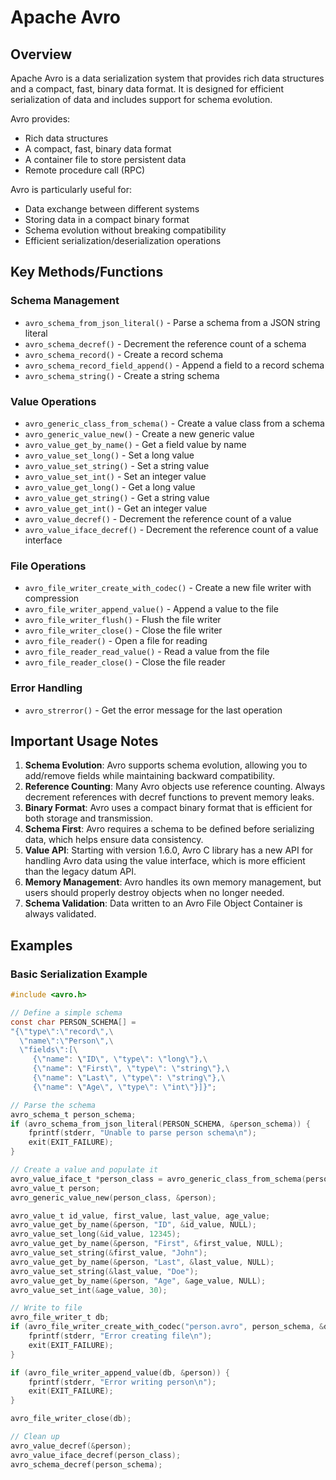 # Apache Avro

## Overview

Apache Avro is a data serialization system that provides rich data structures and a compact, fast, binary data format. It is designed for efficient serialization of data and includes support for schema evolution.

Avro provides:
- Rich data structures
- A compact, fast, binary data format
- A container file to store persistent data
- Remote procedure call (RPC)

Avro is particularly useful for:
- Data exchange between different systems
- Storing data in a compact binary format
- Schema evolution without breaking compatibility
- Efficient serialization/deserialization operations

## Key Methods/Functions

### Schema Management
- `avro_schema_from_json_literal()` - Parse a schema from a JSON string literal
- `avro_schema_decref()` - Decrement the reference count of a schema
- `avro_schema_record()` - Create a record schema
- `avro_schema_record_field_append()` - Append a field to a record schema
- `avro_schema_string()` - Create a string schema

### Value Operations
- `avro_generic_class_from_schema()` - Create a value class from a schema
- `avro_generic_value_new()` - Create a new generic value
- `avro_value_get_by_name()` - Get a field value by name
- `avro_value_set_long()` - Set a long value
- `avro_value_set_string()` - Set a string value
- `avro_value_set_int()` - Set an integer value
- `avro_value_get_long()` - Get a long value
- `avro_value_get_string()` - Get a string value
- `avro_value_get_int()` - Get an integer value
- `avro_value_decref()` - Decrement the reference count of a value
- `avro_value_iface_decref()` - Decrement the reference count of a value interface

### File Operations
- `avro_file_writer_create_with_codec()` - Create a new file writer with compression
- `avro_file_writer_append_value()` - Append a value to the file
- `avro_file_writer_flush()` - Flush the file writer
- `avro_file_writer_close()` - Close the file writer
- `avro_file_reader()` - Open a file for reading
- `avro_file_reader_read_value()` - Read a value from the file
- `avro_file_reader_close()` - Close the file reader

### Error Handling
- `avro_strerror()` - Get the error message for the last operation

## Important Usage Notes

1. **Schema Evolution**: Avro supports schema evolution, allowing you to add/remove fields while maintaining backward compatibility.
2. **Reference Counting**: Many Avro objects use reference counting. Always decrement references with decref functions to prevent memory leaks.
3. **Binary Format**: Avro uses a compact binary format that is efficient for both storage and transmission.
4. **Schema First**: Avro requires a schema to be defined before serializing data, which helps ensure data consistency.
5. **Value API**: Starting with version 1.6.0, Avro C library has a new API for handling Avro data using the value interface, which is more efficient than the legacy datum API.
6. **Memory Management**: Avro handles its own memory management, but users should properly destroy objects when no longer needed.
7. **Schema Validation**: Data written to an Avro File Object Container is always validated.

## Examples

### Basic Serialization Example
```c
#include <avro.h>

// Define a simple schema
const char PERSON_SCHEMA[] =
"{\"type\":\"record\",\
  \"name\":\"Person\",\
  \"fields\":[\
     {\"name": \"ID\", \"type\": \"long\"},\
     {\"name": \"First\", \"type\": \"string\"},\
     {\"name": \"Last\", \"type\": \"string\"},\
     {\"name": \"Age\", \"type\": \"int\"}]}";

// Parse the schema
avro_schema_t person_schema;
if (avro_schema_from_json_literal(PERSON_SCHEMA, &person_schema)) {
    fprintf(stderr, "Unable to parse person schema\n");
    exit(EXIT_FAILURE);
}

// Create a value and populate it
avro_value_iface_t *person_class = avro_generic_class_from_schema(person_schema);
avro_value_t person;
avro_generic_value_new(person_class, &person);

avro_value_t id_value, first_value, last_value, age_value;
avro_value_get_by_name(&person, "ID", &id_value, NULL);
avro_value_set_long(&id_value, 12345);
avro_value_get_by_name(&person, "First", &first_value, NULL);
avro_value_set_string(&first_value, "John");
avro_value_get_by_name(&person, "Last", &last_value, NULL);
avro_value_set_string(&last_value, "Doe");
avro_value_get_by_name(&person, "Age", &age_value, NULL);
avro_value_set_int(&age_value, 30);

// Write to file
avro_file_writer_t db;
if (avro_file_writer_create_with_codec("person.avro", person_schema, &db, "null", 0)) {
    fprintf(stderr, "Error creating file\n");
    exit(EXIT_FAILURE);
}

if (avro_file_writer_append_value(db, &person)) {
    fprintf(stderr, "Error writing person\n");
    exit(EXIT_FAILURE);
}

avro_file_writer_close(db);

// Clean up
avro_value_decref(&person);
avro_value_iface_decref(person_class);
avro_schema_decref(person_schema);
```